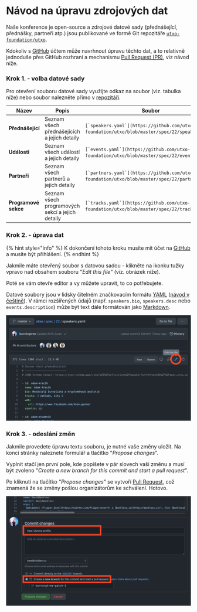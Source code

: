 # Návod na úpravu zdrojových dat

Naše konference je open-source a zdrojové datové sady (přednášející, přednášky, partneři atp.) jsou publikované ve formě Git repozitáře [`utxo-foundation/utxo`](https://github.com/utxo-foundation/utxo).&#x20;

Kdokoliv s [GitHub](https://github.com/) účtem může navrhnout úpravu těchto dat, a to relativně jednoduše přes GitHub rozhraní a mechanismu [Pull Request (PR)](https://docs.github.com/en/pull-requests/collaborating-with-pull-requests/proposing-changes-to-your-work-with-pull-requests/about-pull-requests), viz návod níže.

### Krok 1. - volba datové sady

Pro otevření souboru datové sady využijte odkaz na soubor (viz. tabulka níže) nebo soubor nalezněte přímo v [repozitáři](https://github.com/utxo-foundation/utxo/tree/master/spec/22).

| Název                | Popis                                            | Soubor                                                                                           |
| -------------------- | ------------------------------------------------ | ------------------------------------------------------------------------------------------------ |
| **Přednášející**     | Seznam všech přednášejících a jejich detaily     | ``[`speakers.yaml`](https://github.com/utxo-foundation/utxo/blob/master/spec/22/speakers.yaml)`` |
| **Události**         | Seznam všech událostí a jejich detaily           | ``[`events.yaml`](https://github.com/utxo-foundation/utxo/blob/master/spec/22/events.yaml)``     |
| **Partneři**         | Seznam všech partnerů a jejich detaily           | ``[`partners.yaml`](https://github.com/utxo-foundation/utxo/blob/master/spec/22/partners.yaml)`` |
| **Programové sekce** | Seznam všech programových sekcí a jejich detaily | ``[`tracks.yaml`](https://github.com/utxo-foundation/utxo/blob/master/spec/22/tracks.yaml)``     |

### Krok 2. - úprava dat

{% hint style="info" %}
K dokončení tohoto kroku musíte mít účet na [GitHub](https://github.com/) a musíte být přihlášení.
{% endhint %}

Jakmile máte otevřený soubor s datovou sadou - klikněte na ikonku tužky vpravo nad obsahem souboru "_Edit this file"_ (viz. obrázek níže).

Poté se vám otevře editor a vy můžete upravit, to co potřebujete.

Datové soubory jsou v lidsky čitelném značkovacím formátu [YAML](https://yaml.org/) ([návod v češtině](https://zdrojak.cz/clanky/yaml-serializacni-format-pro-ukladani-dat/)). V rámci rozšířených údajů (např. `speakers.bio`, `speakers.desc` nebo `events.description`) může být text dále formátován jako [Markdown](https://www.markdownguide.org/).

![](<../.gitbook/assets/Screenshot 2022-04-21 at 20.04.39.png>)

### Krok 3. - odeslání změn

Jakmile provedete úpravu textu souboru, je nutné vaše změny uložit. Na konci stránky naleznete formulář a tlačítko "_Propose changes_".

Vyplnit stačí jen první pole, kde popíšete v pár slovech vaši změnu a musí být zvoleno "_Create a new branch for this commit and start a pull request_".

Po kliknutí na tlačítko "_Propose changes"_ se vytvoří [Pull Request](https://docs.github.com/en/pull-requests/collaborating-with-pull-requests/proposing-changes-to-your-work-with-pull-requests/about-pull-requests), což znamená že se změny pošlou organizátorům ke schválení. Hotovo.

![](<../.gitbook/assets/Screenshot 2022-04-21 at 20.08.02.png>)
